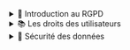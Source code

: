 <details>
<summary>🚀 Introduction au RGPD</summary>

Le Règlement général sur la protection des données (RGPD) est une réglementation européenne qui encadre le traitement des données personnelles...

</details>

<details>
<summary>📚 Les droits des utilisateurs</summary>

- Droit d'accès
- Droit de rectification
- Droit à l'effacement
- Droit à la portabilité
- Droit d'opposition

</details>

<details>
<summary>🔐 Sécurité des données</summary>

Les organisations doivent mettre en place des mesures techniques et organisationnelles appropriées pour garantir la sécurité des données personnelles.

</details>

